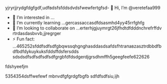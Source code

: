 yjryrjjrydgfdgfgdf,udfвdsfsfddsdvdsfwewfertgfsd- 👋 Hi, I’m @veretefaa999
- 👀 I’m interested in ...
- 🌱 I’m currently learning ...gercassaccasdfdsasmhd4yy45rrfghfg
- 💞️ I’m looking to collaborate on ...erterhjgjuymrgt26jfhdtdfdddnchrefrffdv rtrdasdasbvvb,jjregrger
- ⚡ Fun fact: ...465252sfddfsdfsdfgbqwssqhgnghasddasdsafdsfhtrапавzasztrdbbdfbdfbdfdykuykuksfddsffdsfersdds
sdsdsdfsdfsdfsdfsdfgrgbfdfdsdgerdjgrsdhmffh5geegfeefe622626
<!---dfdfgdfsd66dgj26132grrgfsfddshgnhgdbggdffdsaasfvb15562dgfdgfcbcvcvcgergregreegr
veretefaa/veretefaa is a ✨ special ✨ repository because its `README.md3545` (t456his file) appears on your GitHub profile.awwrewrwrewrerwe
You can click the Preview link to take a look at your changes.4gsbfdvcvbcvdfswqqqsfghfgfdbffdvb
--->fdshyeefjm
5354354dsffwefewf
mbnvdfgfgrdgfbgfb
sdfdfsdfsiu,ijh
